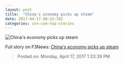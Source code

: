 ```yaml
---
layout: post
title:  "China's economy picks up steam"
date: 2017-04-17 08:33:39Z
categories: cnn-com-top-stories
---
```


![China's economy picks up steam](http://i2.cdn.turner.com/money/dam/assets/170416223433-china-gdp-780x439.jpg)




Full story on F3News: [China's economy picks up steam](http://www.f3nws.com/n/unqhWJ)

> Posted on: Monday, April 17, 2017 1:33:39 PM
